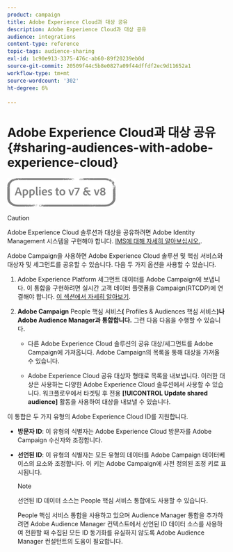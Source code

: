 ```yaml
---
product: campaign
title: Adobe Experience Cloud과 대상 공유
description: Adobe Experience Cloud과 대상 공유
audience: integrations
content-type: reference
topic-tags: audience-sharing
exl-id: 1c90e913-3375-476c-ab60-89f20239eb0d
source-git-commit: 20509f44c5b8e0827a09f44dffdf2ec9d11652a1
workflow-type: tm+mt
source-wordcount: '302'
ht-degree: 6%

---
```


# Adobe Experience Cloud과 대상 공유{#sharing-audiences-with-adobe-experience-cloud}

![](../../assets/common.svg)

>[!CAUTION]
>
>Adobe Experience Cloud 솔루션과 대상을 공유하려면 Adobe Identity Management 시스템을 구현해야 합니다. [IMS에 대해 자세히 알아보십시오.](../../integrations/using/about-adobe-id.md).

Adobe Campaign을 사용하면 Adobe Experience Cloud 솔루션 및 핵심 서비스와 대상자 및 세그먼트를 공유할 수 있습니다. 다음 두 가지 옵션을 사용할 수 있습니다.

1. Adobe Experience Platform 세그먼트 데이터를 Adobe Campaign에 보냅니다. 이 통합을 구현하려면 실시간 고객 데이터 플랫폼을 Campaign(RTCDP)에 연결해야 합니다. [이 섹션에서 자세히 알아보기](https://experienceleague.adobe.com/docs/experience-platform/destinations/catalog/email-marketing/adobe-campaign.html).


1. **Adobe Campaign** People 핵심 서비스&#x200B;**(** Profiles &amp; Audiences 핵심 서비스&#x200B;**)나 Adobe Audience Manager과 통합합니다.** 그런 다음 다음을 수행할 수 있습니다.

   * 다른 Adobe Experience Cloud 솔루션의 공유 대상/세그먼트를 Adobe Campaign에 가져옵니다. Adobe Campaign의 목록을 통해 대상을 가져올 수 있습니다.

   * Adobe Experience Cloud 공유 대상자 형태로 목록을 내보냅니다. 이러한 대상은 사용하는 다양한 Adobe Experience Cloud 솔루션에서 사용할 수 있습니다. 워크플로우에서 타겟팅 후 전용 **[!UICONTROL Update shared audience]** 활동을 사용하여 대상을 내보낼 수 있습니다.

이 통합은 두 가지 유형의 Adobe Experience Cloud ID를 지원합니다.

* **방문자 ID**: 이 유형의 식별자는 Adobe Experience Cloud 방문자를 Adobe Campaign 수신자와 조정합니다.
* **선언된 ID**: 이 유형의 식별자는 모든 유형의 데이터를 Adobe Campaign 데이터베이스의 요소와 조정합니다. 이 키는 Adobe Campaign에 사전 정의된 조정 키로 표시됩니다.

   >[!NOTE]
   >
   > 선언된 ID 데이터 소스는 People 핵심 서비스 통합에도 사용할 수 있습니다.
   >
   >People 핵심 서비스 통합을 사용하고 있으며 Audience Manager 통합을 추가하려면 Adobe Audience Manager 컨텍스트에서 선언된 ID 데이터 소스를 사용하여 전환할 때 수집된 모든 ID 동기화를 유실하지 않도록 Adobe Audience Manager 컨설턴트의 도움이 필요합니다.
